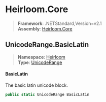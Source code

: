 # Heirloom.Core

> **Framework**: .NETStandard,Version=v2.1  
> **Assembly**: [Heirloom.Core][0]  

## UnicodeRange.BasicLatin

> **Namespace**: [Heirloom][0]  
> **Type**: [UnicodeRange][1]  

#### BasicLatin

The basic latin unicode block.

```cs
public static UnicodeRange BasicLatin
```

[0]: ../Heirloom.Core.md
[1]: Heirloom.UnicodeRange.md
